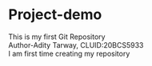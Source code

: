 # Project-demo
This is my first Git Repository
<br>
Author-Adity Tarway,
CLUID:20BCS5933
<br>
I am first time creating my repository
